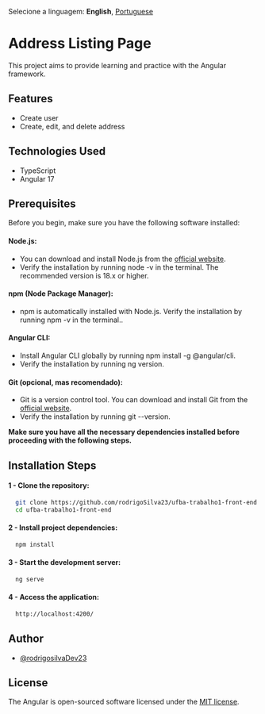 Selecione a linguagem: **English**, [Portuguese](https://github.com/rodrigoSilva23/ufba-trabalho1-front-end/blob/main/README-pt.md)

# Address Listing Page

This project aims to provide learning and practice with the Angular framework.

## Features

-  Create user
-  Create, edit, and delete address


## Technologies Used

-   TypeScript
-   Angular 17


## Prerequisites

  Before you begin, make sure you have the following software installed:

 #### Node.js:
  - You can download and install Node.js from the  [official website](https://nodejs.org/en).
  - Verify the installation by running node -v in the terminal. The recommended version is 18.x or higher.

 #### npm (Node Package Manager):
  - npm is automatically installed with Node.js. Verify the installation by running npm -v in the terminal..

 #### Angular CLI:
  - Install Angular CLI globally by running npm install -g @angular/cli.
  - Verify the installation by running ng version.
 #### Git (opcional, mas recomendado):

  - Git is a version control tool. You can download and install Git from the [official website](https://www.git-scm.com/downloads).
  - Verify the installation by running git --version.

<b>Make sure you have all the necessary dependencies installed before proceeding with the following steps.</b>

## Installation Steps

#### 1 - Clone the repository:

```bash
  git clone https://github.com/rodrigoSilva23/ufba-trabalho1-front-end.git
  cd ufba-trabalho1-front-end
```
#### 2 - Install project dependencies:

```bash
  npm install

```


#### 3 - Start the development server:

```bash
  ng serve
```


#### 4 - Access the application:

```bash 
  http://localhost:4200/
```


## Author

-   [@rodrigosilvaDev23](https://github.com/rodrigoSilva23)

## License

The Angular is open-sourced software licensed under the [MIT license](https://opensource.org/licenses/MIT).
